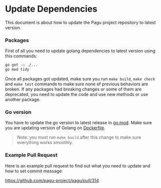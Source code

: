 # Update Dependencies

This document is about how to update the Pagu project repository to latest version.

### Packages

First of all you need to update golang dependencies to latest version using this commands:

```sh
go get -u ./...
go mod tidy
```

Once all packages got updated, make sure you run `make build`, `make check` and `make test` commands to
make sure none of previous behaviors are broken.
If any packages had breaking changes or some of them are deprecated,
you need to update the code and use new methods or use another package.

### Go version

You have to update the go version to latest release in [go.mod](../go.mod).
Make sure you are updating version of Golang on [Dockerfile](../deployment/Dockerfile).

> Note: you must run `make build` after this change to make sure everything works smoothly.

### Example Pull Request

Here is an example pull request to find out what you need to update and how to set commit message:

https://github.com/pagu-project/pagu/pull/314
